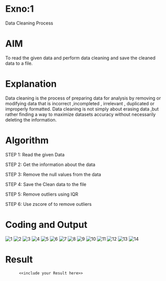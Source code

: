# Exno:1
Data Cleaning Process

# AIM
To read the given data and perform data cleaning and save the cleaned data to a file.

# Explanation
Data cleaning is the process of preparing data for analysis by removing or modifying data that is incorrect ,incompleted , irrelevant , duplicated or improperly formatted. Data cleaning is not simply about erasing data ,but rather finding a way to maximize datasets accuracy without necessarily deleting the information.

# Algorithm
STEP 1: Read the given Data

STEP 2: Get the information about the data

STEP 3: Remove the null values from the data

STEP 4: Save the Clean data to the file

STEP 5: Remove outliers using IQR

STEP 6: Use zscore of to remove outliers

# Coding and Output
![1](https://github.com/user-attachments/assets/8c35e998-5323-4cdd-a282-f748d7b18be3)
![2](https://github.com/user-attachments/assets/aca97bf7-83b4-4080-bd59-18dea338eb20)
![3](https://github.com/user-attachments/assets/14c6d53c-e84c-4de8-bc34-8f35b6aff94e)
![4](https://github.com/user-attachments/assets/dc336241-f373-4eab-baad-e286e6fd6172)
![5](https://github.com/user-attachments/assets/a42c7d51-e14c-40fe-98d1-bf2bb1981063)
![6](https://github.com/user-attachments/assets/f502b41f-c66d-490e-9755-424c840c3c2e)
![7](https://github.com/user-attachments/assets/e4c0f9aa-5f21-4f7c-b76f-0cfc95d3c8ed)
![8](https://github.com/user-attachments/assets/454a3469-2ac2-4d75-ae55-9b11f9a958be)
![9](https://github.com/user-attachments/assets/bf3bc663-d4dc-4361-b7ff-7fa8614ca701)
![10](https://github.com/user-attachments/assets/48f1dd6d-beda-4360-a289-a12486998dba)
![11](https://github.com/user-attachments/assets/c45c2740-769c-4e0e-9805-fadece798d31)
![12](https://github.com/user-attachments/assets/8931801a-0eec-4d7b-a2f5-2c659bcf9815)
![13](https://github.com/user-attachments/assets/68e02f66-e827-4e87-968f-7040a59e9ac9)
![14](https://github.com/user-attachments/assets/fa8919c2-109e-4c64-a108-d8b43afec0db)


            
# Result
          <<include your Result here>>
